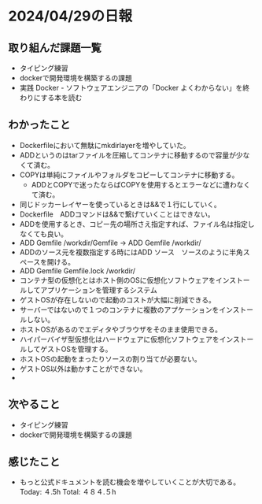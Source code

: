 # 2024/04/29の日報
## 取り組んだ課題一覧
* タイピング練習
*  dockerで開発環境を構築するの課題
*  実践 Docker - ソフトウェアエンジニアの「Docker よくわからない」を終わりにする本を読む
## わかったこと
* Dockerfileにおいて無駄にmkdirlayerを増やしていた。
* ADDというのはtarファイルを圧縮してコンテナに移動するので容量が少なくて済む。
* COPYは単純にファイルやフォルダをコピーしてコンテナに移動する。  
  *  ADDとCOPYで迷ったならばCOPYを使用するとエラーなどに遭わなくて済む。    
* 同じドッカーレイヤーを使っているときは&&で１行にしていく。
* Dockerfile　ADDコマンドは&&で繋げていくことはできない。
* ADDを使用するとき、コピー先の場所さえ指定すれば、ファイル名は指定しなくても良い。
 * ADD Gemfile /workdir/Gemfile → ADD Gemfile /workdir/
*  ADDのソース元を複数指定する時にはADD ソース　ソースのように半角スペースを開ける。
 * ADD Gemfile Gemfile.lock /workdir/
*  コンテナ型の仮想化とはホスト側のOSに仮想化ソフトウェアをインストールしてアプリケーションを管理するシステム
 * ゲストOSが存在しないので起動のコストが大幅に削減できる。
 * サーバーではないので１つのコンテナに複数のアプケーションをインストールしない。
 * ホストOSがあるのでエディタやブラウザをそのまま使用できる。
* ハイパーバイザ型仮想化はハードウェアに仮想化ソフトウェアをインストールしてゲストOSを管理する。
 * ホストOSの起動をまったりソースの割り当てが必要ない。
 * ゲストOS以外は動かすことができない。
*      
## 次やること
* タイピング練習
* dockerで開発環境を構築するの課題
## 感じたこと
* もっと公式ドキュメントを読む機会を増やしていくことが大切である。
Today: ４.5h
Total: ４８４.５h
